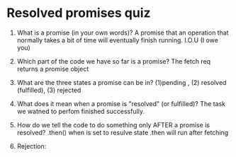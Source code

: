 # Resolved promises quiz

1. What is a promise (in your own words)?
A promise that an operation that normally takes a bit of time will eventually finish running. I.O.U (I owe you)

2. Which part of the code we have so far is a promise?
The fetch req returns a promise object

3. What are the three states a promise can be in?
(1)pending , (2) resolved (fulfilled), (3) rejected

4. What does it mean when a promise is "resolved" (or fulfilled)?
The task we watned to perfom finished successfully.

5. How do we tell the code to do something only AFTER a
   promise is resolved?
.then() when is set to resulve state .then will run after fetching

6. Rejection:

